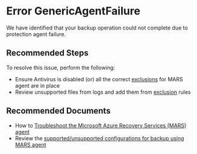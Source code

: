 <properties
        pageTitle="GenericAgentFailure"
        description="GenericAgentFailure"
        infoBubbleText="The operation failed because of a protection agent failure. Retry the operation"
        resource="backup"
        authors="srinathvasireddy"
        ms.author="srinathvasireddy"
        displayOrder=""
        articleId="azurebackup-crc-genericagentfailure"
        diagnosticScenario="azurebackup-crc-genericagentfailure"
        selfHelpType="diagnostics"
        supportTopicIds=""
        resourceTags=""
        productPesIds="15207"
        cloudEnvironments="public, fairfax, usnat, ussec"
        ownershipId="StorageMediaEdge_Backup"
/>

 

# Error GenericAgentFailure

 
<!--issueDescription-->

We have identified that your backup operation could not complete due to protection agent failure.
<!--/issueDescription-->



## **Recommended Steps**

To resolve this issue, perform the following:

- Ensure Antivirus is disabled (or) all the correct [exclusions](https://docs.microsoft.com/azure/backup/backup-azure-troubleshoot-slow-backup-performance-issue?branch=pr-en-us-112823#cause-another-process-or-antivirus-software-interfering-with-azure-backup) for MARS agent are in place
- Review unsupported files from logs and add them from [exclusion](https://docs.microsoft.com/azure/backup/backup-azure-manage-mars#add-exclusion-rules-to-existing-policy) rules

## **Recommended Documents**

- How to [Troubleshoot the Microsoft Azure Recovery Services (MARS) agent](https://docs.microsoft.com/azure/backup/backup-azure-mars-troubleshoot)
- Review the [supported/unsupported configurations for backup using MARS agent](https://docs.microsoft.com/azure/backup/backup-support-matrix-mars-agent)
